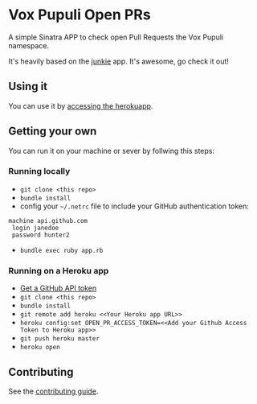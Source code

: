 # Vox Pupuli Open PRs

A simple Sinatra APP to check open Pull Requests the Vox Pupuli namespace.

It's heavily based on the [junkie](https://github.com/leomilrib/junkie) app. It's awesome, go check it out!

## Using it
You can use it by [accessing the herokuapp](http://voxpupuli-open-prs.herokuapp.com/).

## Getting your own
You can run it on your machine or sever by follwing this steps:

### Running locally
 - `git clone <this repo>`
 - `bundle install`
 - config your `~/.netrc` file to include your GitHub authentication token:
 
 ```
 machine api.github.com
  login janedoe
  password hunter2
 ```
 
 -  `bundle exec ruby app.rb`

### Running on a Heroku app
 - [Get a GitHub API token](https://help.github.com/articles/creating-an-access-token-for-command-line-use/)
 - `git clone <this repo>`
 - `bundle install`
 - `git remote add heroku <<Your Heroku app URL>>`
 - `heroku config:set OPEN_PR_ACCESS_TOKEN=<<Add your Github Access Token to Heroku app>>`
 - `git push heroku master`
 - `heroku open`

## Contributing
See the [contributing guide](CONTRIBUTING.md).
